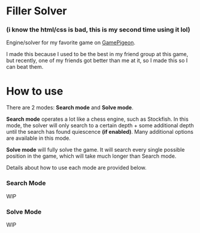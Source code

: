 # Filler Solver
### (i know the html/css is bad, this is my second time using it lol)

Engine/solver for my favorite game on [GamePigeon](https://apps.apple.com/us/app/gamepigeon/id1124197642).

I made this because I used to be the best in my friend group at this game, but recently, one of my friends got better than me at it, so I made this so I can beat them.

# How to use
There are 2 modes: <b>Search mode</b> and <b>Solve mode</b>.

<b>Search mode</b> operates a lot like a chess engine, such as Stockfish. In this mode, the solver will only search to a certain depth + some additional depth until the search has found quiescence <b>(if enabled)</b>. Many additional options are available in this mode.

<b>Solve mode</b> will fully solve the game. It will search every single possible position in the game, which will take much longer than Search mode.

Details about how to use each mode are provided below.
### Search Mode
WIP

### Solve Mode
WIP